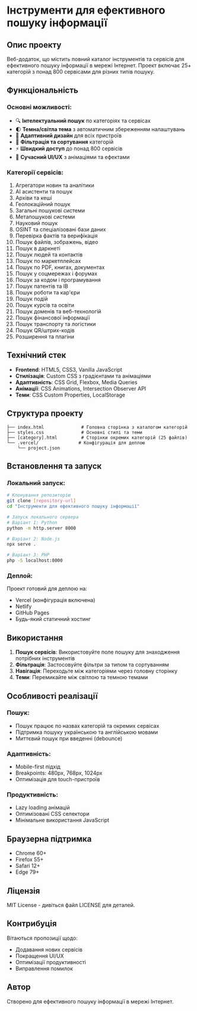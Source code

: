 # Інструменти для ефективного пошуку інформації

## Опис проекту

Веб-додаток, що містить повний каталог інструментів та сервісів для ефективного пошуку інформації в мережі Інтернет. Проект включає 25+ категорій з понад 800 сервісами для різних типів пошуку.

## Функціональність

### Основні можливості:
- 🔍 **Інтелектуальний пошук** по категоріях та сервісах
- 🌓 **Темна/світла тема** з автоматичним збереженням налаштувань
- 📱 **Адаптивний дизайн** для всіх пристроїв
- 🎯 **Фільтрація та сортування** категорій
- ⚡ **Швидкий доступ** до понад 800 сервісів
- 🎨 **Сучасний UI/UX** з анімаціями та ефектами

### Категорії сервісів:
1. Агрегатори новин та аналітики
2. AI асистенти та пошук
3. Архіви та кеші
4. Геолокаційний пошук
5. Загальні пошукові системи
6. Метапошукові системи
7. Науковий пошук
8. OSINT та спеціалізовані бази даних
9. Перевірка фактів та верифікація
10. Пошук файлів, зображень, відео
11. Пошук в даркнеті
12. Пошук людей та контактів
13. Пошук по маркетплейсах
14. Пошук по PDF, книгах, документах
15. Пошук у соцмережах і форумах
16. Пошук за кодом і програмування
17. Пошук патентів та ІВ
18. Пошук роботи та кар'єри
19. Пошук подій
20. Пошук курсів та освіти
21. Пошук доменів та веб-технологій
22. Пошук фінансової інформації
23. Пошук транспорту та логістики
24. Пошук QR/штрих-кодів
25. Розширення та плагіни

## Технічний стек

- **Frontend**: HTML5, CSS3, Vanilla JavaScript
- **Стилізація**: Custom CSS з градієнтами та анімаціями
- **Адаптивність**: CSS Grid, Flexbox, Media Queries
- **Анімації**: CSS Animations, Intersection Observer API
- **Теми**: CSS Custom Properties, LocalStorage

## Структура проекту

```
├── index.html              # Головна сторінка з каталогом категорій
├── styles.css              # Основні стилі та теми
├── [category].html         # Сторінки окремих категорій (25 файлів)
└── .vercel/               # Конфігурація для деплою
    └── project.json
```

## Встановлення та запуск

### Локальний запуск:
```bash
# Клонування репозиторію
git clone [repository-url]
cd "Інструменти для ефективного пошуку інформації"

# Запуск локального сервера
# Варіант 1: Python
python -m http.server 8000

# Варіант 2: Node.js
npx serve .

# Варіант 3: PHP
php -S localhost:8000
```

### Деплой:
Проект готовий для деплою на:
- Vercel (конфігурація включена)
- Netlify
- GitHub Pages
- Будь-який статичний хостинг

## Використання

1. **Пошук сервісів**: Використовуйте поле пошуку для знаходження потрібних інструментів
2. **Фільтрація**: Застосовуйте фільтри за типом та сортуванням
3. **Навігація**: Переходьте між категоріями через головну сторінку
4. **Теми**: Перемикайте між світлою та темною темами

## Особливості реалізації

### Пошук:
- Пошук працює по назвах категорій та окремих сервісах
- Підтримка пошуку українською та англійською мовами
- Миттєвий пошук при введенні (debounce)

### Адаптивність:
- Mobile-first підхід
- Breakpoints: 480px, 768px, 1024px
- Оптимізація для touch-пристроїв

### Продуктивність:
- Lazy loading анімацій
- Оптимізовані CSS селектори
- Мінімальне використання JavaScript

## Браузерна підтримка

- Chrome 60+
- Firefox 55+
- Safari 12+
- Edge 79+

## Ліцензія

MIT License - дивіться файл LICENSE для деталей.

## Контрибуція

Вітаються пропозиції щодо:
- Додавання нових сервісів
- Покращення UI/UX
- Оптимізації продуктивності
- Виправлення помилок

## Автор

Створено для ефективного пошуку інформації в мережі Інтернет.